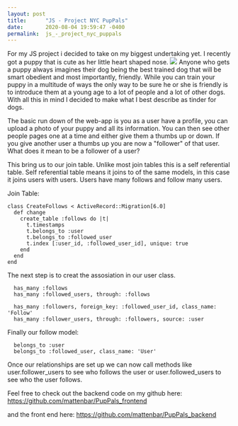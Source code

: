 ```yaml
---
layout: post
title:      "JS - Project NYC PupPals"
date:       2020-08-04 19:59:47 -0400
permalink:  js_-_project_nyc_puppals
---
```



For my JS project i decided to take on my biggest undertaking yet. I recently got a puppy that is cute as her little heart shaped nose. 
![](https://scontent-lga3-1.cdninstagram.com/v/t51.2885-15/sh0.08/e35/s640x640/106370070_3458092857547708_2840969579228741627_n.jpg?_nc_ht=scontent-lga3-1.cdninstagram.com&_nc_cat=104&_nc_ohc=yXjnKsVIY2EAX_Pngfn&oh=2ce17add6afc41817a303ef9b4f315ce&oe=5F51FE44)
Anyone who gets a puppy always imagines their dog being the best trained dog that will be smart obedient and most importantly, friendly. While you can train your puppy in a multitude of ways the only way to be sure he or she is friendly is to introduce them at a young age to a lot of people and a lot of other dogs. With all this in mind I decided to make what I best describe as tinder for dogs.

The basic run down of the web-app is you as a user have a profile, you can upload a photo of your puppy and all its information. You can then see other people pages one at a time and either give them a thumbs up or down. If you give another user a thumbs up you are now a "follower" of that user. What does it mean to be a follower of a user?

This bring us to our join table. Unlike most join tables this is a self referential table. Self referential table means it joins to of the same models, in this case it joins users with users. Users have many follows and follow many users. 

Join Table:
```
class CreateFollows < ActiveRecord::Migration[6.0]
  def change
    create_table :follows do |t|
      t.timestamps
      t.belongs_to :user
      t.belongs_to :followed_user
      t.index [:user_id, :followed_user_id], unique: true
    end
  end
end
```

The next step is to creat the assosiation in our user class. 

```
  has_many :follows
  has_many :followed_users, through: :follows

  has_many :followers, foreign_key: :followed_user_id, class_name: 'Follow'
  has_many :follower_users, through: :followers, source: :user
```

Finally our follow model:

```
  belongs_to :user
  belongs_to :followed_user, class_name: 'User'
```

Once our relationships are set up we can now call methods like user.follower_users to see who follows the user or user.followed_users to see who the user follows.

Feel free to check out the backend code on my github here:
https://github.com/mattenbar/PupPals_frontend

and the front end here: 
https://github.com/mattenbar/PupPals_backend
